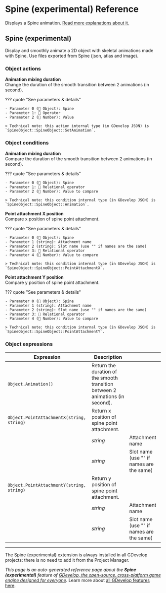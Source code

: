 # Spine (experimental) Reference

Displays a Spine animation. [Read more explanations about it.](/gdevelop5/objects/spine)



## Spine (experimental) 

Display and smoothly animate a 2D object with skeletal animations made with Spine. Use files exported from Spine (json, atlas and image). 

### Object actions

**Animation mixing duration**  
Change the duration of the smooth transition between 2 animations (in second).

??? quote "See parameters & details"

    - Parameter 0 (👾 Object): Spine
    - Parameter 1: 🟰 Operator
    - Parameter 2 (🔢 Number): Value

    > Technical note: this action internal type (in GDevelop JSON) is `SpineObject::SpineObject::SetAnimation`.

### Object conditions

**Animation mixing duration**  
Compare the duration of the smooth transition between 2 animations (in second).

??? quote "See parameters & details"

    - Parameter 0 (👾 Object): Spine
    - Parameter 1: 🟰 Relational operator
    - Parameter 2 (🔢 Number): Value to compare

    > Technical note: this condition internal type (in GDevelop JSON) is `SpineObject::SpineObject::Animation`.

**Point attachment X position**  
Compare x position of spine point attachment.

??? quote "See parameters & details"

    - Parameter 0 (👾 Object): Spine
    - Parameter 1 (string): Attachment name
    - Parameter 2 (string): Slot name (use "" if names are the same)
    - Parameter 3: 🟰 Relational operator
    - Parameter 4 (🔢 Number): Value to compare

    > Technical note: this condition internal type (in GDevelop JSON) is `SpineObject::SpineObject::PointAttachmentX`.

**Point attachment Y position**  
Compare y position of spine point attachment.

??? quote "See parameters & details"

    - Parameter 0 (👾 Object): Spine
    - Parameter 1 (string): Attachment name
    - Parameter 2 (string): Slot name (use "" if names are the same)
    - Parameter 3: 🟰 Relational operator
    - Parameter 4 (🔢 Number): Value to compare

    > Technical note: this condition internal type (in GDevelop JSON) is `SpineObject::SpineObject::PointAttachmentY`.

### Object expressions

| Expression | Description |  |
|-----|-----|-----|
| `Object.Animation()` | Return the duration of the smooth transition between 2 animations (in second). ||
| `Object.PointAttachmentX(string, string)` | Return x position of spine point attachment. ||
| | _string_ | Attachment name |
| | _string_ | Slot name (use "" if names are the same) |
| `Object.PointAttachmentY(string, string)` | Return y position of spine point attachment. ||
| | _string_ | Attachment name |
| | _string_ | Slot name (use "" if names are the same) |



---

The Spine (experimental) extension is always installed in all GDevelop projects: there is no need to add it from the Project Manager.

*This page is an auto-generated reference page about the **Spine (experimental)** feature of [GDevelop, the open-source, cross-platform game engine designed for everyone](https://gdevelop.io/).* Learn more about [all GDevelop features here](/gdevelop5/all-features).